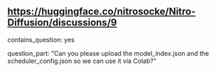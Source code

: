 ## https://huggingface.co/nitrosocke/Nitro-Diffusion/discussions/9

contains_question: yes

question_part: "Can you please upload the model_index.json and the scheduler_config.json so we can use it via Colab?"